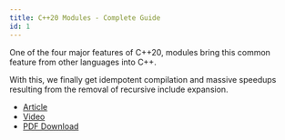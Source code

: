 ```yaml
---
title: C++20 Modules - Complete Guide
id: 1
---
```


One of the four major features of C++20, modules bring this common feature from other languages into C++.

With this, we finally get idempotent compilation and massive speedups resulting from the removal of recursive include expansion.

- [Article](https://itnext.io/c-20-modules-complete-guide-ae741ddbae3d) <i class="fas fa-check"></i>
- [Video](https://www.youtube.com/watch?v=WRCwciJ5MTE) <i class="fas fa-check"></i>
- [PDF Download](./assets/docs/cpp-20-modules.pdf) <i class="fas fa-check"></i>



